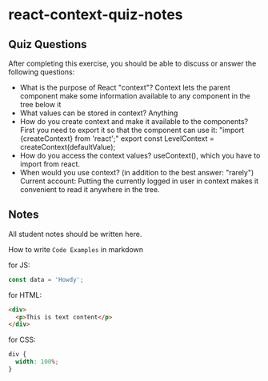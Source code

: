 # react-context-quiz-notes

## Quiz Questions

After completing this exercise, you should be able to discuss or answer the following questions:

- What is the purpose of React "context"?
  Context lets the parent component make some information available to any component in the tree below it
- What values can be stored in context?
  Anything
- How do you create context and make it available to the components?
  First you need to export it so that the component can use it: "import {createContext} from 'react';"
  export const LevelContext = createContext(defaultValue);
- How do you access the context values?
  useContext(), which you have to import from react.
- When would you use context? (in addition to the best answer: "rarely")
  Current account: Putting the currently logged in user in context makes it convenient to read it anywhere in the tree.

## Notes

All student notes should be written here.

How to write `Code Examples` in markdown

for JS:

```javascript
const data = 'Howdy';
```

for HTML:

```html
<div>
  <p>This is text content</p>
</div>
```

for CSS:

```css
div {
  width: 100%;
}
```
